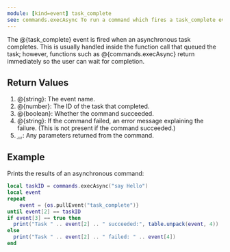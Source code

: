 ```yaml
---
module: [kind=event] task_complete
see: commands.execAsync To run a command which fires a task_complete event.
---
```


The @{task_complete} event is fired when an asynchronous task completes. This is usually handled inside the function call that queued the task; however, functions such as @{commands.execAsync} return immediately so the user can wait for completion.

## Return Values
1. @{string}: The event name.
2. @{number}: The ID of the task that completed.
3. @{boolean}: Whether the command succeeded.
4. @{string}: If the command failed, an error message explaining the failure. (This is not present if the command succeeded.)
5. <abbr title="Variable number of arguments">&hellip;</abbr>: Any parameters returned from the command.

## Example
Prints the results of an asynchronous command:
```lua
local taskID = commands.execAsync("say Hello")
local event
repeat
    event = {os.pullEvent("task_complete")}
until event[2] == taskID
if event[3] == true then
  print("Task " .. event[2] .. " succeeded:", table.unpack(event, 4))
else
  print("Task " .. event[2] .. " failed: " .. event[4])
end
```

